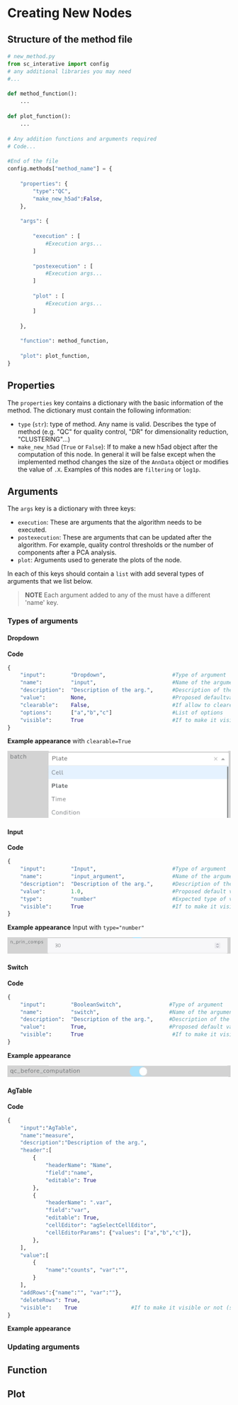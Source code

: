 # Creating New Nodes

## Structure of the method file

```python
# new_method.py
from sc_interative import config
# any additional libraries you may need
#...

def method_function():
    ...

def plot_function():
    ...

# Any addition functions and arguments required
# Code...

#End of the file
config.methods["method_name"] = {
    
    "properties": {
        "type":"QC",
        "make_new_h5ad":False,
    },

    "args": {

        "execution" : [
            #Execution args...
        ]

        "postexecution" : [
            #Execution args...
        ]

        "plot" : [
            #Execution args...
        ]

    },

    "function": method_function,

    "plot": plot_function,
}
```

## Properties

The `properties` key contains a dictionary with the basic information of the method. The dictionary must contain the following information:

 - `type` (`str`): type of method. Any name is valid. Describes the type of method (e.g. "QC" for quality control, "DR" for dimensionality reduction, "CLUSTERING"...)
 - `make_new_h5ad` (`True` or `False`): If to make a new h5ad object after the computation of this node. In general it will be false except when the implemented method changes the size of the `AnnData` object or modifies the value of `.X`. Examples of this nodes are `filtering` or `log1p`.

## Arguments

The `args` key is a dictionary with three keys:

 - `execution`: These are arguments that the algorithm needs to be executed.
 - `postexecution`: These are arguments that can be updated after the algorithm. For example, quality control thresholds or the number of components after a PCA analysis.
 - `plot`: Arguments used to generate the plots of the node.

In each of this keys should contain a `list` with add several types of arguments that we list below.

> **NOTE** Each argument added to any of the  must have a different 'name' key.

### Types of arguments

#### Dropdown

**Code**

```python
{
    "input":        "Dropdown",                     #Type of argument
    "name":         "input",                        #Name of the argument, should be in lowercase and without spaces
    "description":  "Description of the arg.",      #Description of the parameter
    "value":        None,                           #Proposed defaultvalue
    "clearable":    False,                          #If allow to cleare the value
    "options":      ["a","b","c"]                   #List of options
    "visible":      True                            #If to make it visible or not (see Update arguments)
}
```

**Example appearance** with `clearable=True`

![](../images/arguments_dropdown.png)

#### Input

**Code**

```python
{
    "input":        "Input",                        #Type of argument
    "name":         "input_argument",               #Name of the argument, should be in lowercase and without spaces
    "description":  "Description of the arg.",      #Description of the parameter
    "value":        1.0,                            #Proposed default value
    "type":         "number"                        #Expected type of value ("number", "int", "float" or "string")
    "visible":      True                            #If to make it visible or not (see Update arguments)
}
```

**Example appearance** Input with `type="number"`

![](../images/arguments_input.png)

#### Switch

**Code**

```python
{
    "input":        "BooleanSwitch",               #Type of argument
    "name":         "switch",                      #Name of the argument, should be in lowercase and without spaces
    "description":  "Description of the arg.",     #Description of the parameter
    "value":        True,                          #Proposed default value (True or False)
    "visible":      True                            #If to make it visible or not (see Update arguments)
}
```

**Example appearance**

![](../images/arguments_switch.png)

#### AgTable

**Code**

```python
{
    "input":"AgTable",
    "name":"measure",
    "description":"Description of the arg.",
    "header":[
        { 
            "headerName": "Name", 
            "field":"name", 
            "editable": True 
        },
        { 
            "headerName": ".var", 
            "field":"var", 
            "editable": True,
            "cellEditor": "agSelectCellEditor",
            "cellEditorParams": {"values": ["a","b","c"]},
        },
    ],
    "value":[
        {
            "name":"counts", "var":"",
        }
    ],
    "addRows":{"name":"", "var":""},
    "deleteRows": True,
    "visible":    True                 #If to make it visible or not (see Update arguments)
}
```

**Example appearance**

### Updating arguments

## Function

## Plot